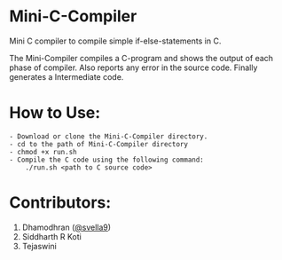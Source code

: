 # Mini-C-Compiler
Mini C compiler to compile simple if-else-statements in C.

The Mini-Compiler compiles a C-program and shows the output of each phase of compiler. Also reports any error in the source code.
Finally generates a Intermediate code.

# How to Use:
    - Download or clone the Mini-C-Compiler directory.
    - cd to the path of Mini-C-Compiler directory
    - chmod +x run.sh
    - Compile the C code using the following command:
        ./run.sh <path to C source code>


# Contributors:
 1. Dhamodhran ([@svella9](https://github.com/svella9))
 2. Siddharth R Koti
 3. Tejaswini
